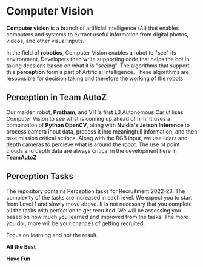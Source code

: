 # Computer Vision

**Computer vision** is a branch of artificial intelligence (AI) that enables computers and systems to extract useful information from digital photos, videos, and other visual inputs. 

In the field of **robotics**, Computer Vision enables a robot to "see" its environment. Developers then write supporting code that helps the bot in taking decsions based on what it is "seeing". The algorithms that support this **perception** form a part of Artificial Intelligence. These algorithms are responsible for decision taking and therefore the working of the robots.

## Perception in Team AutoZ 
Our maiden robot, **Pratham**, and VIT's first L3 Autonomous Car utilises Computer Vision to see what is coming up ahead of him. It uses a combination of **Python OpenCV**, along with **Nvidia's Jetson Inference** to process camera input data, process it into meaningfull information, and then take mission critical actions. 
Along with the RGB input, we use lidars and depth cameras to percieve what is around the robot. The use of point clouds and depth data are always critical in the development here in **TeamAutoZ** 


## Perception Tasks 
The repository contains Perception tasks for Recruitment 2022-23. The complexity of the tasks are increased in each level. We expect you to start from Level 1 and slowly move above. It is not necessary that you complete all the tasks with perfection to get recruited. We will be assessing you based on how much you learned and improved from the tasks. The more you do , more will be your chances of getting recruited. 

Focus on learning and not the result.

**All the Best**

**Have Fun**
